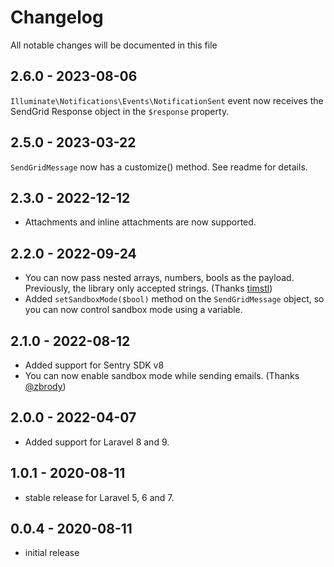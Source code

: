 # Changelog

All notable changes will be documented in this file

## 2.6.0 - 2023-08-06

`Illuminate\Notifications\Events\NotificationSent` event now receives the SendGrid Response object in the `$response` property.

## 2.5.0 - 2023-03-22

`SendGridMessage` now has a customize() method. See readme for details.

## 2.3.0 - 2022-12-12

-   Attachments and inline attachments are now supported.

## 2.2.0 - 2022-09-24

-   You can now pass nested arrays, numbers, bools as the payload. Previously, the library only accepted strings. (Thanks [timstl](https://github.com/swiftmade/laravel-sendgrid-notification-channel/pull/7))
-   Added `setSandboxMode($bool)` method on the `SendGridMessage` object, so you can now control sandbox mode using a variable.

## 2.1.0 - 2022-08-12

-   Added support for Sentry SDK v8
-   You can now enable sandbox mode while sending emails. (Thanks [@zbrody](https://github.com/swiftmade/laravel-sendgrid-notification-channel/pull/3))

## 2.0.0 - 2022-04-07

-   Added support for Laravel 8 and 9.

## 1.0.1 - 2020-08-11

-   stable release for Laravel 5, 6 and 7.

## 0.0.4 - 2020-08-11

-   initial release
